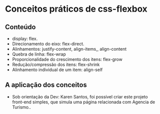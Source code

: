 # Conceitos práticos de css-flexbox

## Conteúdo

- display: flex.
- Direcionamento do eixo: flex-direct.
- Alinhamentos: justify-content, align-items,, align-content
- Quebra de linha: flex-wrap
- Proporcionalidade do crescimento dos itens: flex-grow
- Redução/compressão dos itens: flex-shrink
- Alinhamento individual de um item:  align-self

## A aplicação dos conceitos

- Sob orientação da Dev: Karen Santos, foi possível criar este projeto front-end  simples, que simula uma página relacionada com Agencia de Turismo..



